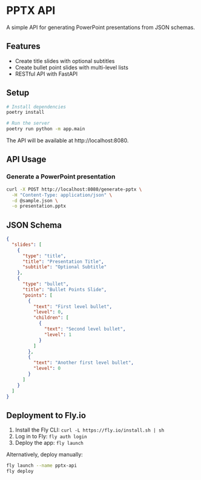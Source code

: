 # PPTX API

A simple API for generating PowerPoint presentations from JSON schemas.

## Features

- Create title slides with optional subtitles
- Create bullet point slides with multi-level lists
- RESTful API with FastAPI

## Setup

```bash
# Install dependencies
poetry install

# Run the server
poetry run python -m app.main
```

The API will be available at http://localhost:8080.

## API Usage

### Generate a PowerPoint presentation

```bash
curl -X POST http://localhost:8080/generate-pptx \
  -H "Content-Type: application/json" \
  -d @sample.json \
  -o presentation.pptx
```

## JSON Schema

```json
{
  "slides": [
    {
      "type": "title",
      "title": "Presentation Title",
      "subtitle": "Optional Subtitle"
    },
    {
      "type": "bullet",
      "title": "Bullet Points Slide",
      "points": [
        {
          "text": "First level bullet",
          "level": 0,
          "children": [
            {
              "text": "Second level bullet",
              "level": 1
            }
          ]
        },
        {
          "text": "Another first level bullet",
          "level": 0
        }
      ]
    }
  ]
}
```

## Deployment to Fly.io

1. Install the Fly CLI: `curl -L https://fly.io/install.sh | sh`
2. Log in to Fly: `fly auth login`
3. Deploy the app: `fly launch`

Alternatively, deploy manually:

```bash
fly launch --name pptx-api
fly deploy
```